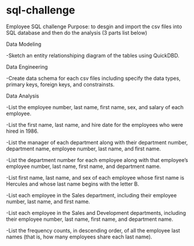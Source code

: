 # sql-challenge
Employee SQL challenge 
Purpose: to desgin and import the csv files into SQL database and then do the analysis (3 parts list below) <br>

Data Modeling

-Sketch an entity relationshiping diagram of the tables using QuickDBD. <br>

Data Engineering 

-Create data schema for each csv files including specify the data types, primary keys, foreign keys, and constrainsts. <br>

Data Analysis

-List the employee number, last name, first name, sex, and salary of each employee.<br>

-List the first name, last name, and hire date for the employees who were hired in 1986.<br>

-List the manager of each department along with their department number, department name, employee number, last name, and first name.<br>

-List the department number for each employee along with that employee’s employee number, last name, first name, and department name.<br>

-List first name, last name, and sex of each employee whose first name is Hercules and whose last name begins with the letter B.<br>

-List each employee in the Sales department, including their employee number, last name, and first name.<br>

-List each employee in the Sales and Development departments, including their employee number, last name, first name, and department name.<br>

-List the frequency counts, in descending order, of all the employee last names (that is, how many employees share each last name).<br>

